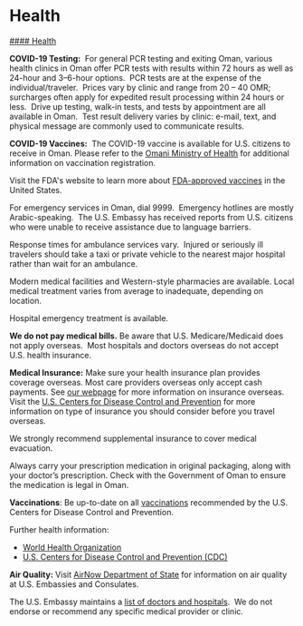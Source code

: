 # Health

[#### Health](javascript:void(0); "Health")

**COVID-19 Testing:**  For general PCR testing and exiting Oman, various health clinics in Oman offer PCR tests with results within 72 hours as well as 24-hour and 3–6-hour options.  PCR tests are at the expense of the individual/traveler.  Prices vary by clinic and range from 20 – 40 OMR; surcharges often apply for expedited result processing within 24 hours or less.  Drive up testing, walk-in tests, and tests by appointment are all available in Oman.  Test result delivery varies by clinic: e-mail, text, and physical message are commonly used to communicate results.

**COVID-19 Vaccines:**  The COVID-19 vaccine is available for U.S. citizens to receive in Oman. Please refer to the [Omani Ministry of Health](https://www.moh.gov.om/en/home) for additional information on vaccination registration.

Visit the FDA's website to learn more about [FDA-approved vaccines](https://www.fda.gov/emergency-preparedness-and-response/coronavirus-disease-2019-covid-19/covid-19-vaccines) in the United States.

For emergency services in Oman, dial 9999.  Emergency hotlines are mostly Arabic-speaking.  The U.S. Embassy has received reports from U.S. citizens who were unable to receive assistance due to language barriers.

Response times for ambulance services vary.  Injured or seriously ill travelers should take a taxi or private vehicle to the nearest major hospital rather than wait for an ambulance.

Modern medical facilities and Western-style pharmacies are available. Local medical treatment varies from average to inadequate, depending on location.

Hospital emergency treatment is available.

**We do not pay medical bills.** Be aware that U.S. Medicare/Medicaid does not apply overseas.  Most hospitals and doctors overseas do not accept U.S. health insurance.

**Medical Insurance:** Make sure your health insurance plan provides coverage overseas. Most care providers overseas only accept cash payments. See [our webpage](https://travel.state.gov/content/travel/en/international-travel/before-you-go/your-health-abroad/Insurance_Coverage_Overseas.html) for more information on insurance overseas.  Visit the [U.S. Centers for Disease Control and Prevention](https://wwwnc.cdc.gov/travel/page/insurance) for more information on type of insurance you should consider before you travel overseas.

We strongly recommend supplemental insurance to cover medical evacuation.

Always carry your prescription medication in original packaging, along with your doctor’s prescription. Check with the Government of Oman to ensure the medication is legal in Oman.

**Vaccinations**: Be up-to-date on all [vaccinations](https://wwwnc.cdc.gov/travel/destinations/traveler/none/oman) recommended by the U.S. Centers for Disease Control and Prevention.

Further health information:

* [World Health Organization](https://www.who.int/)
* [U.S. Centers for Disease Control and Prevention (CDC)](https://www.cdc.gov/)

**Air Quality:** Visit [AirNow Department of State](https://www.airnow.gov/index.cfm?action=airnow.global_summary) for information on air quality at U.S. Embassies and Consulates.

The U.S. Embassy maintains a [list of doctors and hospitals](https://om.usembassy.gov/u-s-citizen-services/doctors-2/).  We do not endorse or recommend any specific medical provider or clinic.